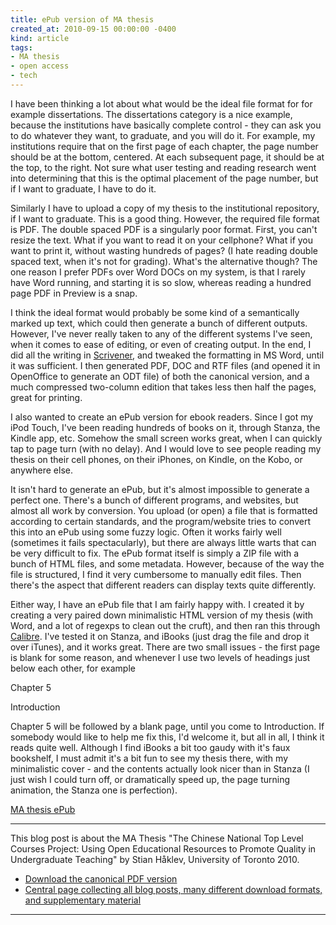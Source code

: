 ```yaml
---
title: ePub version of MA thesis
created_at: 2010-09-15 00:00:00 -0400
kind: article
tags:
- MA thesis
- open access
- tech
---
```


I have been thinking a lot about what would be the ideal file format for
for example dissertations. The dissertations category is a nice example,
because the institutions have basically complete control - they can ask
you to do whatever they want, to graduate, and you will do it. For
example, my institutions require that on the first page of each chapter,
the page number should be at the bottom, centered. At each subsequent
page, it should be at the top, to the right. Not sure what user testing
and reading research went into determining that this is the optimal
placement of the page number, but if I want to graduate, I have to do
it.

Similarly I have to upload a copy of my thesis to the institutional
repository, if I want to graduate. This is a good thing. However, the
required file format is PDF. The double spaced PDF is a singularly poor
format. First, you can't resize the text. What if you want to read it on
your cellphone? What if you want to print it, without wasting hundreds
of pages? (I hate reading double spaced text, when it's not for
grading). What's the alternative though? The one reason I prefer PDFs
over Word DOCs on my system, is that I rarely have Word running, and
starting it is so slow, whereas reading a hundred page PDF in Preview is
a snap.

I think the ideal format would probably be some kind of a semantically
marked up text, which could then generate a bunch of different outputs.
However, I've never really taken to any of the different systems I've
seen, when it comes to ease of editing, or even of creating output. In
the end, I did all the writing in
[Scrivener](http://www.literatureandlatte.com/scrivener.html), and
tweaked the formatting in MS Word, until it was sufficient. I then
generated PDF, DOC and RTF files (and opened it in OpenOffice to
generate an ODT file) of both the canonical version, and a much
compressed two-column edition that takes less then half the pages, great
for printing.

I also wanted to create an ePub version for ebook readers. Since I got
my iPod Touch, I've been reading hundreds of books on it, through
Stanza, the Kindle app, etc. Somehow the small screen works great, when
I can quickly tap to page turn (with no delay). And I would love to see
people reading my thesis on their cell phones, on their iPhones, on
Kindle, on the Kobo, or anywhere else.

It isn't hard to generate an ePub, but it's almost impossible to
generate a perfect one. There's a bunch of different programs, and
websites, but almost all work by conversion. You upload (or open) a file
that is formatted according to certain standards, and the
program/website tries to convert this into an ePub using some fuzzy
logic. Often it works fairly well (sometimes it fails spectacularly),
but there are always little warts that can be very difficult to fix. The
ePub format itself is simply a ZIP file with a bunch of HTML files, and
some metadata. However, because of the way the file is structured, I
find it very cumbersome to manually edit files. Then there's the aspect
that different readers can display texts quite differently.

Either way, I have an ePub file that I am fairly happy with. I created
it by creating a very paired down minimalistic HTML version of my thesis
(with Word, and a lot of regexps to clean out the cruft), and then ran
this through [Calibre](http://calibre-ebook.com/). I've tested it on
Stanza, and iBooks (just drag the file and drop it over iTunes), and it
works great. There are two small issues - the first page is blank for
some reason, and whenever I use two levels of headings just below each
other, for example

Chapter 5

Introduction

Chapter 5 will be followed by a blank page, until you come to
Introduction. If somebody would like to help me fix this, I'd welcome
it, but all in all, I think it reads quite well. Although I find iBooks
a bit too gaudy with it's faux bookshelf, I must admit it's a bit fun to
see my thesis there, with my minimalistic cover - and the contents
actually look nicer than in Stanza (I just wish I could turn off, or
dramatically speed up, the page turning animation, the Stanza one is
perfection).

[MA thesis
ePub](http://reganmian.net/top-level-courses/top-level-courses.epub)

* * * * *

This blog post is about the MA Thesis "The Chinese National Top Level
Courses Project: Using Open Educational Resources to Promote Quality in
Undergraduate Teaching" by Stian Håklev, University of Toronto 2010.

-   [Download the canonical PDF
  version](http://reganmian.net/top-level-courses/Haklev_Stian_201009_MA_thesis.pdf)
-   [Central page collecting all blog posts, many different download
  formats, and supplementary
  material](http://reganmian.net/top-level-courses)

* * * * *
